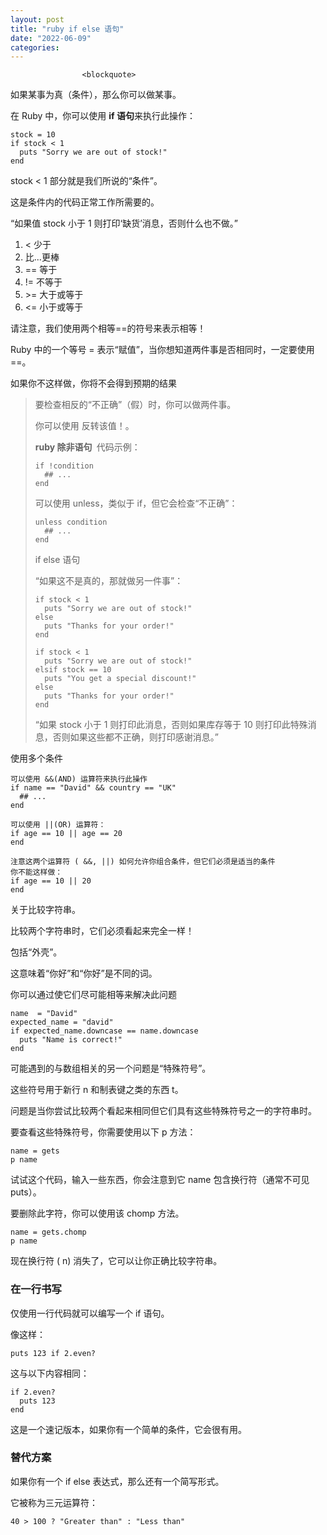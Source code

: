 ```yaml
---
layout: post
title: "ruby if else 语句"
date: "2022-06-09"
categories: 
---
```


                    <blockquote> 
 <p>如果某事为真（条件），那么你可以做某事。</p> 
 <p>在 Ruby 中，你可以使用 <strong>if 语句</strong>来执行此操作：</p> 
 <pre><code>stock = 10
if stock &lt; 1
  puts "Sorry we are out of stock!"
end
</code></pre> 
 <p>stock &lt; 1 部分就是我们所说的“条件”。</p> 
 <p>这是条件内的代码正常工作所需要的。</p> 
 <p>“如果值 stock 小于 1 则打印‘缺货’消息，否则什么也不做。”</p> 
 <ol>
<li>&lt; 少于</li>
<li>比...更棒</li>
<li>== 等于</li>
<li>!= 不等于</li>
<li>&gt;= 大于或等于</li>
<li>&lt;= 小于或等于</li>
</ol>
 <p>请注意，我们使用两个相等==的符号来表示相等！</p> 
 <p>Ruby 中的一个等号 = 表示“赋值”，当你想知道两件事是否相同时，一定要使用 ==。</p> 
 <p>如果你不这样做，你将不会得到预期的结果</p> 
</blockquote> 
<blockquote> 
 <p>要检查相反的“不正确”（假）时，你可以做两件事。</p> 
 <p>你可以使用 反转该值！。</p> 
 <p><strong>ruby 除非语句 </strong> 代码示例：</p> 
 <pre><code>if !condition
  ## ...
end
</code></pre> 
 <p>可以使用 unless，类似于 if，但它会检查“不正确”：</p> 
 <pre><code class="language-ruby">unless condition
  ## ...
end
</code></pre> 
 <p>if else 语句</p> 
 <p>“如果这不是真的，那就做另一件事”：</p> 
 <pre><code class="language-ruby">if stock &lt; 1
  puts "Sorry we are out of stock!"
else
  puts "Thanks for your order!"
end
</code></pre> 
 <pre><code class="language-ruby">if stock &lt; 1
  puts "Sorry we are out of stock!"
elsif stock == 10
  puts "You get a special discount!"
else
  puts "Thanks for your order!"
end
</code></pre> 
 <p>“如果 stock 小于 1 则打印此消息，否则如果库存等于 10 则打印此特殊消息，否则如果这些都不正确，则打印感谢消息。”</p> 
</blockquote> 
<p>使用多个条件</p> 
<pre><code class="language-ruby">可以使用 &amp;&amp;(AND) 运算符来执行此操作
if name == "David" &amp;&amp; country == "UK"
  ## ...
end
</code></pre> 
<pre><code class="language-ruby">可以使用 ||(OR) 运算符：
if age == 10 || age == 20
end
</code></pre> 
<pre><code class="language-ruby">注意这两个运算符 ( &amp;&amp;, ||) 如何允许你组合条件，但它们必须是适当的条件
你不能这样做：
if age == 10 || 20
end
</code></pre> 
<p>关于比较字符串。</p> 
<p>比较两个字符串时，它们必须看起来完全一样！</p> 
<p>包括“外壳”。</p> 
<p>这意味着“你好”和“你好”是不同的词。</p> 
<p>你可以通过使它们尽可能相等来解决此问题</p> 
<pre><code class="language-ruby">name  = "David"
expected_name = "david"
if expected_name.downcase == name.downcase
  puts "Name is correct!"
end
</code></pre> 
<p>可能遇到的与数组相关的另一个问题是“特殊符号”。</p> 
<p>这些符号用于新行 n 和制表键之类的东西 t。</p> 
<p>问题是当你尝试比较两个看起来相同但它们具有这些特殊符号之一的字符串时。</p> 
<p>要查看这些特殊符号，你需要使用以下 p 方法：</p> 
<pre><code>name = gets
p name
</code></pre> 
<p>试试这个代码，输入一些东西，你会注意到它 name 包含换行符（通常不可见 puts）。</p> 
<p>要删除此字符，你可以使用该 chomp 方法。</p> 
<pre><code>name = gets.chomp
p name
</code></pre> 
<p>现在换行符 ( n) 消失了，它可以让你正确比较字符串。</p> 
<h3 id="如果在一行中构造">在一行书写</h3> 
<p>仅使用一行代码就可以编写一个 if 语句。</p> 
<p>像这样：</p> 
<pre><code>puts 123 if 2.even?
</code></pre> 
<p>这与以下内容相同：</p> 
<pre><code>if 2.even?
  puts 123
end
</code></pre> 
<p>这是一个速记版本，如果你有一个简单的条件，它会很有用。</p> 
<h3 id="有替代方案吗">替代方案</h3> 
<p>如果你有一个 if else 表达式，那么还有一个简写形式。</p> 
<p>它被称为三元运算符：</p> 
<pre><code>40 &gt; 100 ? "Greater than" : "Less than"
</code></pre>
                
